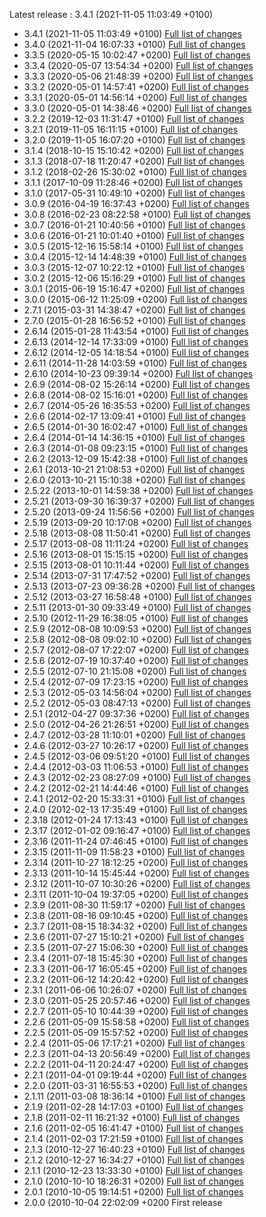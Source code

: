 Latest release : 3.4.1 (2021-11-05 11:03:49 +0100)


* 3.4.1 (2021-11-05 11:03:49 +0100) [Full list of changes](https://github.com/Apen/additional_reports/compare/3.4.0...3.4.1)
* 3.4.0 (2021-11-04 16:07:33 +0100) [Full list of changes](https://github.com/Apen/additional_reports/compare/3.3.5...3.4.0)
* 3.3.5 (2020-05-15 10:02:47 +0200) [Full list of changes](https://github.com/Apen/additional_reports/compare/3.3.4...3.3.5)
* 3.3.4 (2020-05-07 13:54:34 +0200) [Full list of changes](https://github.com/Apen/additional_reports/compare/3.3.3...3.3.4)
* 3.3.3 (2020-05-06 21:48:39 +0200) [Full list of changes](https://github.com/Apen/additional_reports/compare/3.3.2...3.3.3)
* 3.3.2 (2020-05-01 14:57:41 +0200) [Full list of changes](https://github.com/Apen/additional_reports/compare/3.3.1...3.3.2)
* 3.3.1 (2020-05-01 14:56:14 +0200) [Full list of changes](https://github.com/Apen/additional_reports/compare/3.3.0...3.3.1)
* 3.3.0 (2020-05-01 14:38:46 +0200) [Full list of changes](https://github.com/Apen/additional_reports/compare/3.2.2...3.3.0)
* 3.2.2 (2019-12-03 11:31:47 +0100) [Full list of changes](https://github.com/Apen/additional_reports/compare/3.2.1...3.2.2)
* 3.2.1 (2019-11-05 16:11:15 +0100) [Full list of changes](https://github.com/Apen/additional_reports/compare/3.2.0...3.2.1)
* 3.2.0 (2019-11-05 16:07:20 +0100) [Full list of changes](https://github.com/Apen/additional_reports/compare/3.1.4...3.2.0)
* 3.1.4 (2018-10-15 15:10:42 +0200) [Full list of changes](https://github.com/Apen/additional_reports/compare/3.1.3...3.1.4)
* 3.1.3 (2018-07-18 11:20:47 +0200) [Full list of changes](https://github.com/Apen/additional_reports/compare/3.1.2...3.1.3)
* 3.1.2 (2018-02-26 15:30:02 +0100) [Full list of changes](https://github.com/Apen/additional_reports/compare/3.1.1...3.1.2)
* 3.1.1 (2017-10-09 11:28:46 +0200) [Full list of changes](https://github.com/Apen/additional_reports/compare/3.1.0...3.1.1)
* 3.1.0 (2017-05-31 10:49:10 +0200) [Full list of changes](https://github.com/Apen/additional_reports/compare/3.0.9...3.1.0)
* 3.0.9 (2016-04-19 16:37:43 +0200) [Full list of changes](https://github.com/Apen/additional_reports/compare/3.0.8...3.0.9)
* 3.0.8 (2016-02-23 08:22:58 +0100) [Full list of changes](https://github.com/Apen/additional_reports/compare/3.0.7...3.0.8)
* 3.0.7 (2016-01-21 10:40:56 +0100) [Full list of changes](https://github.com/Apen/additional_reports/compare/3.0.6...3.0.7)
* 3.0.6 (2016-01-21 10:01:40 +0100) [Full list of changes](https://github.com/Apen/additional_reports/compare/3.0.5...3.0.6)
* 3.0.5 (2015-12-16 15:58:14 +0100) [Full list of changes](https://github.com/Apen/additional_reports/compare/3.0.4...3.0.5)
* 3.0.4 (2015-12-14 14:48:39 +0100) [Full list of changes](https://github.com/Apen/additional_reports/compare/3.0.3...3.0.4)
* 3.0.3 (2015-12-07 10:22:12 +0100) [Full list of changes](https://github.com/Apen/additional_reports/compare/3.0.2...3.0.3)
* 3.0.2 (2015-12-06 15:16:29 +0100) [Full list of changes](https://github.com/Apen/additional_reports/compare/3.0.1...3.0.2)
* 3.0.1 (2015-06-19 15:16:47 +0200) [Full list of changes](https://github.com/Apen/additional_reports/compare/3.0.0...3.0.1)
* 3.0.0 (2015-06-12 11:25:09 +0200) [Full list of changes](https://github.com/Apen/additional_reports/compare/2.7.1...3.0.0)
* 2.7.1 (2015-03-31 14:38:47 +0200) [Full list of changes](https://github.com/Apen/additional_reports/compare/2.7.0...2.7.1)
* 2.7.0 (2015-01-28 16:56:52 +0100) [Full list of changes](https://github.com/Apen/additional_reports/compare/2.6.14...2.7.0)
* 2.6.14 (2015-01-28 11:43:54 +0100) [Full list of changes](https://github.com/Apen/additional_reports/compare/2.6.13...2.6.14)
* 2.6.13 (2014-12-14 17:33:09 +0100) [Full list of changes](https://github.com/Apen/additional_reports/compare/2.6.12...2.6.13)
* 2.6.12 (2014-12-05 14:18:54 +0100) [Full list of changes](https://github.com/Apen/additional_reports/compare/2.6.11...2.6.12)
* 2.6.11 (2014-11-28 14:03:59 +0100) [Full list of changes](https://github.com/Apen/additional_reports/compare/2.6.10...2.6.11)
* 2.6.10 (2014-10-23 09:39:14 +0200) [Full list of changes](https://github.com/Apen/additional_reports/compare/2.6.9...2.6.10)
* 2.6.9 (2014-08-02 15:26:14 +0200) [Full list of changes](https://github.com/Apen/additional_reports/compare/2.6.8...2.6.9)
* 2.6.8 (2014-08-02 15:16:01 +0200) [Full list of changes](https://github.com/Apen/additional_reports/compare/2.6.7...2.6.8)
* 2.6.7 (2014-05-26 16:35:53 +0200) [Full list of changes](https://github.com/Apen/additional_reports/compare/2.6.6...2.6.7)
* 2.6.6 (2014-02-17 13:09:41 +0100) [Full list of changes](https://github.com/Apen/additional_reports/compare/2.6.5...2.6.6)
* 2.6.5 (2014-01-30 16:02:47 +0100) [Full list of changes](https://github.com/Apen/additional_reports/compare/2.6.4...2.6.5)
* 2.6.4 (2014-01-14 14:36:15 +0100) [Full list of changes](https://github.com/Apen/additional_reports/compare/2.6.3...2.6.4)
* 2.6.3 (2014-01-08 09:23:15 +0100) [Full list of changes](https://github.com/Apen/additional_reports/compare/2.6.2...2.6.3)
* 2.6.2 (2013-12-09 15:42:38 +0100) [Full list of changes](https://github.com/Apen/additional_reports/compare/2.6.1...2.6.2)
* 2.6.1 (2013-10-21 21:08:53 +0200) [Full list of changes](https://github.com/Apen/additional_reports/compare/2.6.0...2.6.1)
* 2.6.0 (2013-10-21 15:10:38 +0200) [Full list of changes](https://github.com/Apen/additional_reports/compare/2.5.22...2.6.0)
* 2.5.22 (2013-10-01 14:59:38 +0200) [Full list of changes](https://github.com/Apen/additional_reports/compare/2.5.21...2.5.22)
* 2.5.21 (2013-09-30 16:39:37 +0200) [Full list of changes](https://github.com/Apen/additional_reports/compare/2.5.20...2.5.21)
* 2.5.20 (2013-09-24 11:56:56 +0200) [Full list of changes](https://github.com/Apen/additional_reports/compare/2.5.19...2.5.20)
* 2.5.19 (2013-09-20 10:17:08 +0200) [Full list of changes](https://github.com/Apen/additional_reports/compare/2.5.18...2.5.19)
* 2.5.18 (2013-08-08 11:50:41 +0200) [Full list of changes](https://github.com/Apen/additional_reports/compare/2.5.17...2.5.18)
* 2.5.17 (2013-08-08 11:11:24 +0200) [Full list of changes](https://github.com/Apen/additional_reports/compare/2.5.16...2.5.17)
* 2.5.16 (2013-08-01 15:15:15 +0200) [Full list of changes](https://github.com/Apen/additional_reports/compare/2.5.15...2.5.16)
* 2.5.15 (2013-08-01 10:11:44 +0200) [Full list of changes](https://github.com/Apen/additional_reports/compare/2.5.14...2.5.15)
* 2.5.14 (2013-07-31 17:47:52 +0200) [Full list of changes](https://github.com/Apen/additional_reports/compare/2.5.13...2.5.14)
* 2.5.13 (2013-07-23 09:36:28 +0200) [Full list of changes](https://github.com/Apen/additional_reports/compare/2.5.12...2.5.13)
* 2.5.12 (2013-03-27 16:58:48 +0100) [Full list of changes](https://github.com/Apen/additional_reports/compare/2.5.11...2.5.12)
* 2.5.11 (2013-01-30 09:33:49 +0100) [Full list of changes](https://github.com/Apen/additional_reports/compare/2.5.10...2.5.11)
* 2.5.10 (2012-11-29 16:38:05 +0100) [Full list of changes](https://github.com/Apen/additional_reports/compare/2.5.9...2.5.10)
* 2.5.9 (2012-08-08 10:09:53 +0200) [Full list of changes](https://github.com/Apen/additional_reports/compare/2.5.8...2.5.9)
* 2.5.8 (2012-08-08 09:02:10 +0200) [Full list of changes](https://github.com/Apen/additional_reports/compare/2.5.7...2.5.8)
* 2.5.7 (2012-08-07 17:22:07 +0200) [Full list of changes](https://github.com/Apen/additional_reports/compare/2.5.6...2.5.7)
* 2.5.6 (2012-07-19 10:37:40 +0200) [Full list of changes](https://github.com/Apen/additional_reports/compare/2.5.5...2.5.6)
* 2.5.5 (2012-07-10 21:15:08 +0200) [Full list of changes](https://github.com/Apen/additional_reports/compare/2.5.4...2.5.5)
* 2.5.4 (2012-07-09 17:23:15 +0200) [Full list of changes](https://github.com/Apen/additional_reports/compare/2.5.3...2.5.4)
* 2.5.3 (2012-05-03 14:56:04 +0200) [Full list of changes](https://github.com/Apen/additional_reports/compare/2.5.2...2.5.3)
* 2.5.2 (2012-05-03 08:47:13 +0200) [Full list of changes](https://github.com/Apen/additional_reports/compare/2.5.1...2.5.2)
* 2.5.1 (2012-04-27 09:37:36 +0200) [Full list of changes](https://github.com/Apen/additional_reports/compare/2.5.0...2.5.1)
* 2.5.0 (2012-04-26 21:26:51 +0200) [Full list of changes](https://github.com/Apen/additional_reports/compare/2.4.7...2.5.0)
* 2.4.7 (2012-03-28 11:10:01 +0200) [Full list of changes](https://github.com/Apen/additional_reports/compare/2.4.6...2.4.7)
* 2.4.6 (2012-03-27 10:26:17 +0200) [Full list of changes](https://github.com/Apen/additional_reports/compare/2.4.5...2.4.6)
* 2.4.5 (2012-03-06 09:51:20 +0100) [Full list of changes](https://github.com/Apen/additional_reports/compare/2.4.4...2.4.5)
* 2.4.4 (2012-03-03 11:06:53 +0100) [Full list of changes](https://github.com/Apen/additional_reports/compare/2.4.3...2.4.4)
* 2.4.3 (2012-02-23 08:27:09 +0100) [Full list of changes](https://github.com/Apen/additional_reports/compare/2.4.2...2.4.3)
* 2.4.2 (2012-02-21 14:44:46 +0100) [Full list of changes](https://github.com/Apen/additional_reports/compare/2.4.1...2.4.2)
* 2.4.1 (2012-02-20 15:33:31 +0100) [Full list of changes](https://github.com/Apen/additional_reports/compare/2.4.0...2.4.1)
* 2.4.0 (2012-02-13 17:35:49 +0100) [Full list of changes](https://github.com/Apen/additional_reports/compare/2.3.18...2.4.0)
* 2.3.18 (2012-01-24 17:13:43 +0100) [Full list of changes](https://github.com/Apen/additional_reports/compare/2.3.17...2.3.18)
* 2.3.17 (2012-01-02 09:16:47 +0100) [Full list of changes](https://github.com/Apen/additional_reports/compare/2.3.16...2.3.17)
* 2.3.16 (2011-11-24 07:46:45 +0100) [Full list of changes](https://github.com/Apen/additional_reports/compare/2.3.15...2.3.16)
* 2.3.15 (2011-11-09 11:58:23 +0100) [Full list of changes](https://github.com/Apen/additional_reports/compare/2.3.14...2.3.15)
* 2.3.14 (2011-10-27 18:12:25 +0200) [Full list of changes](https://github.com/Apen/additional_reports/compare/2.3.13...2.3.14)
* 2.3.13 (2011-10-14 15:45:44 +0200) [Full list of changes](https://github.com/Apen/additional_reports/compare/2.3.12...2.3.13)
* 2.3.12 (2011-10-07 10:30:26 +0200) [Full list of changes](https://github.com/Apen/additional_reports/compare/2.3.11...2.3.12)
* 2.3.11 (2011-10-04 19:37:05 +0200) [Full list of changes](https://github.com/Apen/additional_reports/compare/2.3.9...2.3.11)
* 2.3.9 (2011-08-30 11:59:17 +0200) [Full list of changes](https://github.com/Apen/additional_reports/compare/2.3.8...2.3.9)
* 2.3.8 (2011-08-16 09:10:45 +0200) [Full list of changes](https://github.com/Apen/additional_reports/compare/2.3.7...2.3.8)
* 2.3.7 (2011-08-15 18:34:32 +0200) [Full list of changes](https://github.com/Apen/additional_reports/compare/2.3.6...2.3.7)
* 2.3.6 (2011-07-27 15:10:21 +0200) [Full list of changes](https://github.com/Apen/additional_reports/compare/2.3.5...2.3.6)
* 2.3.5 (2011-07-27 15:06:30 +0200) [Full list of changes](https://github.com/Apen/additional_reports/compare/2.3.4...2.3.5)
* 2.3.4 (2011-07-18 15:45:30 +0200) [Full list of changes](https://github.com/Apen/additional_reports/compare/2.3.3...2.3.4)
* 2.3.3 (2011-06-17 16:05:45 +0200) [Full list of changes](https://github.com/Apen/additional_reports/compare/2.3.2...2.3.3)
* 2.3.2 (2011-06-12 14:20:42 +0200) [Full list of changes](https://github.com/Apen/additional_reports/compare/2.3.1...2.3.2)
* 2.3.1 (2011-06-06 10:26:07 +0200) [Full list of changes](https://github.com/Apen/additional_reports/compare/2.3.0...2.3.1)
* 2.3.0 (2011-05-25 20:57:46 +0200) [Full list of changes](https://github.com/Apen/additional_reports/compare/2.2.7...2.3.0)
* 2.2.7 (2011-05-10 10:44:39 +0200) [Full list of changes](https://github.com/Apen/additional_reports/compare/2.2.6...2.2.7)
* 2.2.6 (2011-05-09 15:58:58 +0200) [Full list of changes](https://github.com/Apen/additional_reports/compare/2.2.5...2.2.6)
* 2.2.5 (2011-05-09 15:57:52 +0200) [Full list of changes](https://github.com/Apen/additional_reports/compare/2.2.4...2.2.5)
* 2.2.4 (2011-05-06 17:17:21 +0200) [Full list of changes](https://github.com/Apen/additional_reports/compare/2.2.3...2.2.4)
* 2.2.3 (2011-04-13 20:56:49 +0200) [Full list of changes](https://github.com/Apen/additional_reports/compare/2.2.2...2.2.3)
* 2.2.2 (2011-04-11 20:24:47 +0200) [Full list of changes](https://github.com/Apen/additional_reports/compare/2.2.1...2.2.2)
* 2.2.1 (2011-04-01 09:19:44 +0200) [Full list of changes](https://github.com/Apen/additional_reports/compare/2.2.0...2.2.1)
* 2.2.0 (2011-03-31 16:55:53 +0200) [Full list of changes](https://github.com/Apen/additional_reports/compare/2.1.11...2.2.0)
* 2.1.11 (2011-03-08 18:36:14 +0100) [Full list of changes](https://github.com/Apen/additional_reports/compare/2.1.9...2.1.11)
* 2.1.9 (2011-02-28 14:17:03 +0100) [Full list of changes](https://github.com/Apen/additional_reports/compare/2.1.8...2.1.9)
* 2.1.8 (2011-02-11 16:21:32 +0100) [Full list of changes](https://github.com/Apen/additional_reports/compare/2.1.6...2.1.8)
* 2.1.6 (2011-02-05 16:41:47 +0100) [Full list of changes](https://github.com/Apen/additional_reports/compare/2.1.4...2.1.6)
* 2.1.4 (2011-02-03 17:21:59 +0100) [Full list of changes](https://github.com/Apen/additional_reports/compare/2.1.3...2.1.4)
* 2.1.3 (2010-12-27 16:40:23 +0100) [Full list of changes](https://github.com/Apen/additional_reports/compare/2.1.2...2.1.3)
* 2.1.2 (2010-12-27 16:34:27 +0100) [Full list of changes](https://github.com/Apen/additional_reports/compare/2.1.1...2.1.2)
* 2.1.1 (2010-12-23 13:33:30 +0100) [Full list of changes](https://github.com/Apen/additional_reports/compare/2.1.0...2.1.1)
* 2.1.0 (2010-10-10 18:26:31 +0200) [Full list of changes](https://github.com/Apen/additional_reports/compare/2.0.1...2.1.0)
* 2.0.1 (2010-10-05 19:14:51 +0200) [Full list of changes](https://github.com/Apen/additional_reports/compare/2.0.0...2.0.1)
* 2.0.0 (2010-10-04 22:02:09 +0200 First release